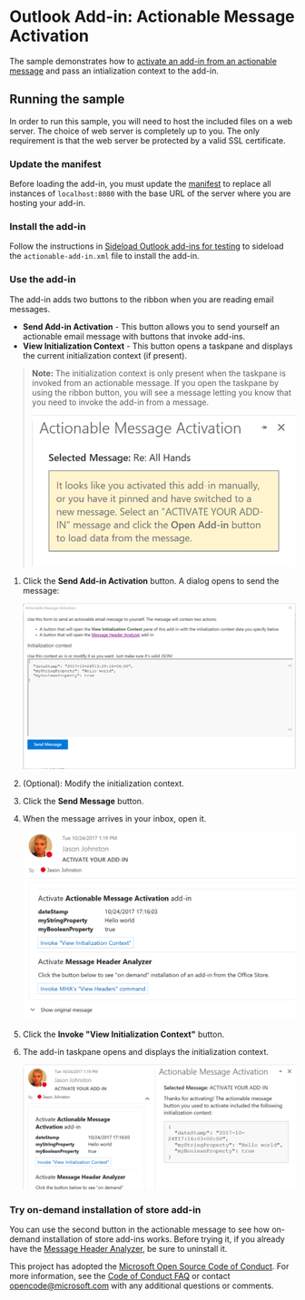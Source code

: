 # Outlook Add-in: Actionable Message Activation

The sample demonstrates how to [activate an add-in from an actionable message](https://docs.microsoft.com/outlook/actionable-messages/invoke-add-in-from-actionable-message) and pass an intialization context to the add-in.

## Running the sample

In order to run this sample, you will need to host the included files on a web server. The choice of web server is completely up to you. The only requirement is that the web server be protected by a valid SSL certificate. 

### Update the manifest

Before loading the add-in, you must update the [manifest](actionable-add-in.xml) to replace all instances of `localhost:8080` with the base URL of the server where you are hosting your add-in.

### Install the add-in

Follow the instructions in [Sideload Outlook add-ins for testing](https://docs.microsoft.com/en-us/outlook/add-ins/sideload-outlook-add-ins-for-testing) to sideload the `actionable-add-in.xml` file to install the add-in.

### Use the add-in

The add-in adds two buttons to the ribbon when you are reading email messages.

- **Send Add-in Activation** - This button allows you to send yourself an actionable email message with buttons that invoke add-ins.
- **View Initialization Context** - This button opens a taskpane and displays the current initialization context (if present).

> **Note:** The initialization context is only present when the taskpane is invoked from an actionable message. If you open the taskpane by using the ribbon button, you will see a message letting you know that you need to invoke the add-in from a message.
>
> ![A screenshot of the message presented when you manually activate the add-in](readme-images/manual-activation.PNG)

1. Click the **Send Add-in Activation** button. A dialog opens to send the message: 

    ![A screenshot of the send message dialog](readme-images/send-message.PNG)
1. (Optional): Modify the initialization context.
1. Click the **Send Message** button.
1. When the message arrives in your inbox, open it.

    ![A screenshot of the actionable message sent by the add-in](readme-images/actionable-message.PNG)
1. Click the **Invoke "View Initialization Context"** button.
1. The add-in taskpane opens and displays the initialization context.

    ![A screenshot of the opened taskpane](readme-images/activated-taskpane.PNG)

### Try on-demand installation of store add-in

You can use the second button in the actionable message to see how on-demand installation of store add-ins works. Before trying it, if you already have the [Message Header Analyzer](https://appsource.microsoft.com/en-us/product/office/WA104005406), be sure to uninstall it.

This project has adopted the [Microsoft Open Source Code of Conduct](https://opensource.microsoft.com/codeofconduct/). For more information, see the [Code of Conduct FAQ](https://opensource.microsoft.com/codeofconduct/faq/) or contact [opencode@microsoft.com](mailto:opencode@microsoft.com) with any additional questions or comments.
